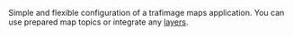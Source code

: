 Simple and flexible configuration of a trafimage maps application.
You can use prepared map topics or integrate any [layers](/docjs.html).
